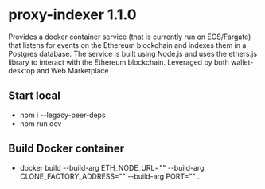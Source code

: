 # proxy-indexer 1.1.0
Provides a docker container service (that is currently run on ECS/Fargate) that listens for events on the Ethereum blockchain and indexes them in a Postgres database. The service is built using Node.js and uses the ethers.js library to interact with the Ethereum blockchain.
Leveraged by both wallet-desktop and Web Marketplace

## Start local

- npm i --legacy-peer-deps
- npm run dev

## Build Docker container
- docker build --build-arg ETH_NODE_URL="" --build-arg CLONE_FACTORY_ADDRESS="" --build-arg PORT="" .
